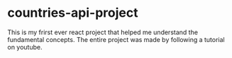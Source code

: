 # countries-api-project
This is my frirst ever react project that helped me understand the fundamental concepts. The entire project was made by following a tutorial on youtube.
